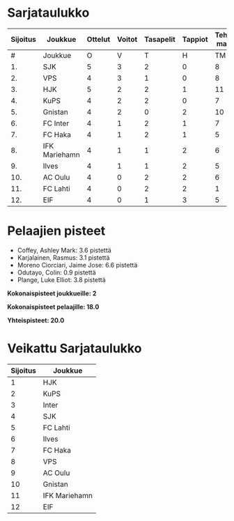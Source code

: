 # Sarjataulukko
| Sijoitus | Joukkue | Ottelut | Voitot | Tasapelit | Tappiot | Tehdyt maalit | Päästetyt maalit | Maaliero | Syötöt |
|----------|---------|---------|--------|-----------|---------|----------------|-------------------|----------|-------|
|# | Joukkue | O | V | T | H | TM | PM | ME | S | L | L% | R | KK | PK | PA | P|
|1. | SJK | 5 | 3 | 2 | 0 | 8 | 5 | 3 | 6 | 64 | 12,50 | 53 | 11 | 0 | 7 | 11|
|2. | VPS | 4 | 3 | 1 | 0 | 8 | 5 | 3 | 7 | 47 | 17,02 | 44 | 9 | 0 | 8 | 10|
|3. | HJK | 5 | 2 | 2 | 1 | 11 | 8 | 3 | 9 | 75 | 14,67 | 60 | 10 | 0 | 10 | 8|
|4. | KuPS | 4 | 2 | 2 | 0 | 7 | 4 | 3 | 4 | 42 | 16,67 | 45 | 5 | 0 | 7 | 8|
|5. | Gnistan | 4 | 2 | 0 | 2 | 10 | 9 | 1 | 6 | 32 | 31,25 | 57 | 15 | 0 | 3 | 6|
|6. | FC Inter | 4 | 1 | 2 | 1 | 7 | 7 | 0 | 6 | 37 | 18,92 | 39 | 10 | 0 | 10 | 5|
|7. | FC Haka | 4 | 1 | 2 | 1 | 5 | 5 | 0 | 5 | 38 | 13,16 | 46 | 10 | 1 | 9 | 5|
|8. | IFK Mariehamn | 4 | 1 | 1 | 2 | 6 | 7 | -1 | 0 | 34 | 17,65 | 49 | 13 | 1 | 2 | 4|
|9. | Ilves | 4 | 1 | 1 | 2 | 5 | 7 | -2 | 5 | 54 | 9,26 | 50 | 13 | 2 | 3 | 4|
|10. | AC Oulu | 4 | 0 | 2 | 2 | 6 | 8 | -2 | 5 | 43 | 13,95 | 55 | 13 | 0 | 7 | 2|
|11. | FC Lahti | 4 | 0 | 2 | 2 | 1 | 6 | -5 | 0 | 39 | 2,56 | 35 | 7 | 1 | 11 | 2|
|12. | EIF | 4 | 0 | 1 | 3 | 5 | 8 | -3 | 3 | 26 | 19,23 | 47 | 12 | 0 | 3 | 1|

# Pelaajien pisteet
* Coffey, Ashley Mark: 3.6 pistettä
* Karjalainen, Rasmus: 3.1 pistettä
* Moreno Ciorciari, Jaime Jose: 6.6 pistettä
* Odutayo, Colin: 0.9 pistettä
* Plange, Luke Elliot: 3.8 pistettä

**Kokonaispisteet joukkueille: 2**

**Kokonaispisteet pelaajille: 18.0**

**Yhteispisteet: 20.0**

# Veikattu Sarjataulukko
| Sijoitus | Joukkue |
|----------|---------|
| 1 | HJK |
| 2 | KuPS |
| 3 | Inter |
| 4 | SJK |
| 5 | FC Lahti |
| 6 | Ilves |
| 7 | FC Haka |
| 8 | VPS |
| 9 | AC Oulu |
| 10 | Gnistan |
| 11 | IFK Mariehamn |
| 12 | EIF |

